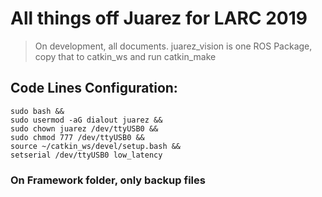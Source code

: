 # All things off Juarez for LARC 2019

> On development, all documents.
> juarez_vision is one ROS Package, copy that to catkin_ws and run catkin_make

## Code Lines Configuration:

```{r, engine='bash', Config_code_lines}
sudo bash &&
sudo usermod -aG dialout juarez &&
sudo chown juarez /dev/ttyUSB0 &&
sudo chmod 777 /dev/ttyUSB0 && 
source ~/catkin_ws/devel/setup.bash &&
setserial /dev/ttyUSB0 low_latency
```

### On Framework folder, only backup files
